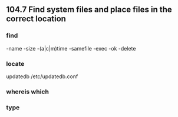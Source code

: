 ## 104.7 Find system files and place files in the correct location

### find
-name
-size
-(a|c|m)time
-samefile
-exec
-ok
-delete

### locate
updatedb
/etc/updatedb.conf

### whereis which
### type
